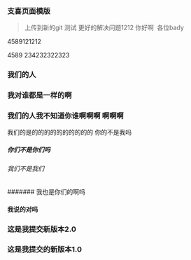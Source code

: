 ### 支喜页面模版
> 上传到新的git 测试
> 更好的解决问题1212
> 你好啊  各位bady

4589121212

4589
234232322323
### 我们的人
### 我对谁都是一样的啊
### 我们的人我不知道你谁啊啊啊 啊啊啊
我们的是的的的的的的的的的的 你的不是我吗

##### 你们不是你们吗
###### 我们不是我们
####### 我也是你们的啊吗
#### 我说的对吗

### 这是我提交新版本2.0
### 这是我提交的新版本1.0

